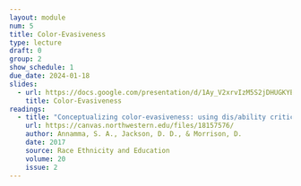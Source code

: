 ```yaml
---
layout: module
num: 5
title: Color-Evasiveness
type: lecture
draft: 0
group: 2
show_schedule: 1
due_date: 2024-01-18
slides:
  - url: https://docs.google.com/presentation/d/1Ay_V2xrvIzM5S2jDHUGKYEhWlfyPjwjeD9OgAzIB5Ow/edit?usp=sharing
    title: Color-Evasiveness
readings:
  - title: "Conceptualizing color-evasiveness: using dis/ability critical race theory to expand a color-blind racial ideology in education and society"
    url: https://canvas.northwestern.edu/files/18157576/
    author: Annamma, S. A., Jackson, D. D., & Morrison, D.
    date: 2017
    source: Race Ethnicity and Education
    volume: 20
    issue: 2
---
```

